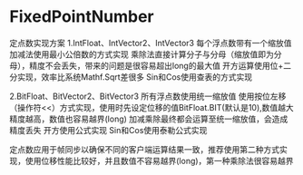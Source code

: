 # FixedPointNumber

定点数实现方案
1.IntFloat、IntVector2、IntVector3
  每个浮点数带有一个缩放值
  加减法使用最小公倍数的方式实现
  乘除法直接计算分子与分母（缩放值即为分母），精度不会丢失，带来的问题是很容易超出long的最大值
  开方运算使用位+二分实现，效率比系统Mathf.Sqrt差很多
  Sin和Cos使用查表的方式实现
  
2.BitFloat、BitVector2、BitVector3
  所有浮点数使用统一缩放值
  使用按位左移（操作符<<）方式实现，使用时先设定位移的值BitFloat.BIT(默认是10),数值越大精度越高，数值也容易越界(long)
  加减乘除最终都会运算至统一缩放值，会造成精度丢失
  开方使用公式实现
  Sin和Cos使用泰勒公式实现
  
定点数应用于帧同步以确保不同的客户端运算结果一致，推荐使用第二种方式实现，使用位移性能比较好，并且数值不容易越界(long)，第一种乘除法很容易越界
  